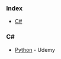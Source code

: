 ### Index

* [C#](#csharp)


### <a id="csharp"></a>C\#

* [Python](https://www.udemy.com/course/pythonforbeginners) - Udemy
